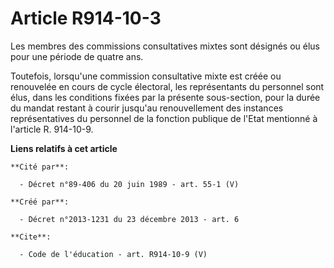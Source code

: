 # Article R914-10-3

Les membres des commissions consultatives mixtes sont désignés ou élus pour une période de quatre ans. 

Toutefois, lorsqu'une commission consultative mixte est créée ou renouvelée en cours de cycle électoral, les représentants du
personnel sont élus, dans les conditions fixées par la présente sous-section, pour la durée du mandat restant à courir
jusqu'au renouvellement des instances représentatives du personnel de la fonction publique de l'Etat mentionné à l'article R.
914-10-9.

**Liens relatifs à cet article**

	**Cité par**:

	  - Décret n°89-406 du 20 juin 1989 - art. 55-1 (V)

	**Créé par**:

	  - Décret n°2013-1231 du 23 décembre 2013 - art. 6

	**Cite**:

	  - Code de l'éducation - art. R914-10-9 (V)
